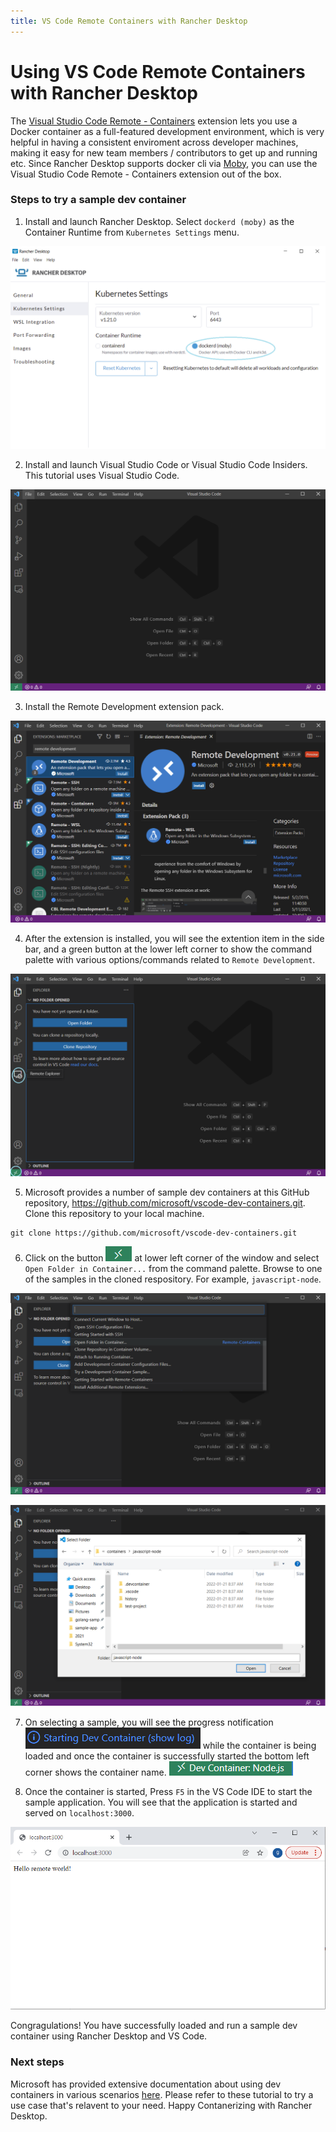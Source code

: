 ```yaml
---
title: VS Code Remote Containers with Rancher Desktop
---
```


# Using VS Code Remote Containers with Rancher Desktop

The [Visual Studio Code Remote - Containers] extension lets you use a Docker container as a full-featured development environment, which is very helpful in having a consistent enviroment across developer machines, making it easy for new team members / contributors to get up and running etc. Since Rancher Desktop supports docker cli via [Moby], you can use the Visual Studio Code Remote - Containers extension out of the box.

### Steps to try a sample dev container

1. Install and launch Rancher Desktop. Select `dockerd (moby)` as the Container Runtime from `Kubernetes Settings` menu.

![](/img/vscoderemotecontainers/rd-main.png)

2. Install and launch Visual Studio Code or Visual Studio Code Insiders. This tutorial uses Visual Studio Code.

![](/img/vscoderemotecontainers/vscode-main.png)

3. Install the Remote Development extension pack. 

![](/img/vscoderemotecontainers/vscode-remotedevelopment-marketplace.png)

4. After the extension is installed, you will see the extention item in the side bar, and a green button at the lower left corner to show the command palette with various options/commands related to `Remote Development`.

![](/img/vscoderemotecontainers/vscode-remotedevelopment-installed.png)

5. Microsoft provides a number of sample dev containers at this GitHub repository, https://github.com/microsoft/vscode-dev-containers.git. Clone this repository to your local machine.

```
git clone https://github.com/microsoft/vscode-dev-containers.git
```

6. Click on the button ![](/img/vscoderemotecontainers/vscode-remotedevelopment-commandbutton.png) at lower left corner of the window and select `Open Folder in Container...` from the command palette. Browse to one of the samples in the cloned respository. For example, `javascript-node`.

![](/img/vscoderemotecontainers/vscode-remotedevelopment-commandpalette.png)

![](/img/vscoderemotecontainers/vscode-remotedevelopment-openfolder.png)


7. On selecting a sample, you will see the progress notification  ![](/img/vscoderemotecontainers/vscode-remotedevelopment-containerprogress.png) while the container is being loaded and once the container is successfully started the bottom left corner shows the container name. ![](/img/vscoderemotecontainers/vscode-remotedevelopment-containersuccess.png)

8. Once the container is started, Press `F5` in the VS Code IDE to start the sample application. You will see that the application is started and served on `localhost:3000`.

![](/img/vscoderemotecontainers/vscode-remotedevelopment-appinbrowser.png)

Congragulations! You have successfully loaded and run a sample dev container using Rancher Desktop and VS Code.


### Next steps

Microsoft has provided extensive documentation about using dev containers in various scenarios [here]. Please refer to these tutorial to try a use case that's relavent to your need. Happy Contanerizing with Rancher Desktop.


[Visual Studio Code Remote - Containers]: https://marketplace.visualstudio.com/items?itemName=ms-vscode-remote.remote-containers
[Moby]: https://mobyproject.org/
[here]: https://code.visualstudio.com/docs/remote/remote-overview
